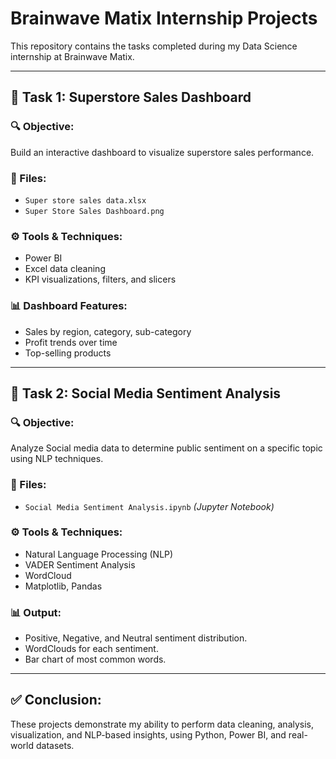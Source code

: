# Brainwave Matix Internship Projects

This repository contains the tasks completed during my Data Science internship at Brainwave Matix.

---

## 📌 Task 1: Superstore Sales Dashboard

### 🔍 Objective:
Build an interactive dashboard to visualize superstore sales performance.

### 📂 Files:
- `Super store sales data.xlsx`
- `Super Store Sales Dashboard.png`

### ⚙️ Tools & Techniques:
- Power BI
- Excel data cleaning
- KPI visualizations, filters, and slicers

### 📊 Dashboard Features:
- Sales by region, category, sub-category
- Profit trends over time
- Top-selling products

---
## 📌 Task 2: Social Media Sentiment Analysis

### 🔍 Objective:
Analyze Social media data to determine public sentiment on a specific topic using NLP techniques.

### 📂 Files:
- `Social Media Sentiment Analysis.ipynb` *(Jupyter Notebook)*

### ⚙️ Tools & Techniques:
- Natural Language Processing (NLP)
- VADER Sentiment Analysis
- WordCloud
- Matplotlib, Pandas

### 📊 Output:
- Positive, Negative, and Neutral sentiment distribution.
- WordClouds for each sentiment.
- Bar chart of most common words.

---

## ✅ Conclusion:
These projects demonstrate my ability to perform data cleaning, analysis, visualization, and NLP-based insights, using Python, Power BI, and real-world datasets.
